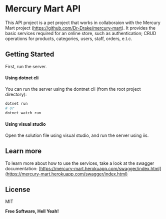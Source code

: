 # Mercury Mart API
This API project is a pet project that works in collaboraion with the Mercury Mart project (https://github.com/Dr-Drake/mercury-mart).
It provides the basic services required for an online store, such as authentication; CRUD operations for products, categories, users, staff, orders, e.t.c.


## Getting Started
First, run the server.

#### Using dotnet cli
You can run the server using the dontnet cli (from the root project directory):

```bash
dotnet run
# or
dotnet watch run
```
#### Using visual studio
Open the solution file using visual studio, and run the server using iis.


## Learn more
To learn more about how to use the services, take a look at the swagger documentation:
[https://mercury-mart.herokuapp.com/swagger/index.html](https://mercury-mart.herokuapp.com/swagger/index.html)


## License

MIT

**Free Software, Hell Yeah!**
